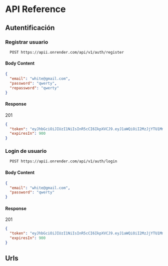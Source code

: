 # API Reference

## Autentificación

### Registrar usuario

```http
  POST https://apii.onrender.com/api/v1/auth/register
```

#### Body Content

```json
{
  "email": "white@gmail.com",
  "password": "qwerty",
  "repassword": "qwerty"
}
```
#### Response
201
```json
{
  "token": "eyJhbGciOiJIUzI1NiIsInR5cCI6IkpXVCJ9.eyJ1aWQiOiI2MzJjYTU1MmZlMGQ3YjMyZTg2ZGNlZTMiLCJpYXQiOjE2NjM4NzAyOTIsImV4cCI6MTY2Mzg3MTE5Mn0.pe6CkKRDxj2QQWyFsl0DK6xg9E2wojQTNZ-xkZIWcI8",
  "expiresIn": 900
}
```

### Login de usuario

```http
  POST https://apii.onrender.com/api/v1/auth/login
```

#### Body Content

```json
{
  "email": "white@gmail.com",
  "password": "qwerty"
}
```
#### Response
201
```json
{
  "token": "eyJhbGciOiJIUzI1NiIsInR5cCI6IkpXVCJ9.eyJ1aWQiOiI2MzJjYTU1MmZlMGQ3YjMyZTg2ZGNlZTMiLCJpYXQiOjE2NjM4NzAyOTIsImV4cCI6MTY2Mzg3MTE5Mn0.pe6CkKRDxj2QQWyFsl0DK6xg9E2wojQTNZ-xkZIWcI8",
  "expiresIn": 900
}
```

## Urls
